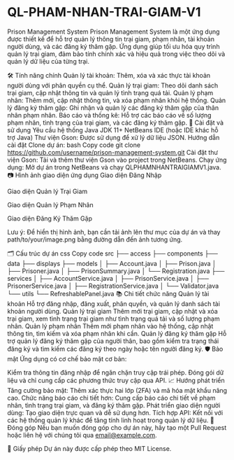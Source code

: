 # QL-PHAM-NHAN-TRAI-GIAM-V1

Prison Management System
Prison Management System là một ứng dụng được thiết kế để hỗ trợ quản lý thông tin trại giam, phạm nhân, tài khoản người dùng, và các đăng ký thăm gặp. Ứng dụng giúp tối ưu hóa quy trình quản lý trại giam, đảm bảo tính chính xác và hiệu quả trong việc theo dõi và quản lý dữ liệu của từng trại.

🛠️ Tính năng chính
Quản lý tài khoản: Thêm, xóa và xác thực tài khoản người dùng với phân quyền cụ thể.
Quản lý trại giam: Theo dõi danh sách trại giam, cập nhật thông tin và quản lý tình trạng quá tải.
Quản lý phạm nhân: Thêm mới, cập nhật thông tin, và xóa phạm nhân khỏi hệ thống.
Quản lý đăng ký thăm gặp: Ghi nhận và quản lý các đăng ký thăm gặp của thân nhân phạm nhân.
Báo cáo và thống kê: Hỗ trợ các báo cáo về số lượng phạm nhân, tình trạng của trại giam, và các đăng ký thăm gặp.
🚀 Cài đặt và sử dụng
Yêu cầu hệ thống
Java JDK 11+
NetBeans IDE (hoặc IDE khác hỗ trợ Java)
Thư viện Gson: Được sử dụng để xử lý dữ liệu JSON.
Hướng dẫn cài đặt
Clone dự án:
bash
Copy code
git clone https://github.com/username/prison-management-system.git
Cài đặt thư viện Gson:
Tải và thêm thư viện Gson vào project trong NetBeans.
Chạy ứng dụng:
Mở dự án trong NetBeans và chạy QLPHAMNHANTRAIGIAMV1.java.
📷 Hình ảnh giao diện ứng dụng
Giao diện Đăng Nhập

Giao diện Quản lý Trại Giam

Giao diện Quản lý Phạm Nhân

Giao diện Đăng Ký Thăm Gặp

Lưu ý: Để hiển thị hình ảnh, bạn cần tải ảnh lên thư mục của dự án và thay path/to/your/image.png bằng đường dẫn đến ảnh tương ứng.

🗂️ Cấu trúc dự án
css
Copy code
src
├── access
├── components
├── data
├── displays
├── models
│ ├── Account.java
│ ├── Prison.java
│ ├── Prisoner.java
│ ├── PrisonSummary.java
│ └── Registration.java
├── services
│ ├── AccountService.java
│ ├── PrisonService.java
│ ├── PrisonerService.java
│ ├── RegistrationService.java
│ └── Validator.java
└── utils
└── RefreshablePanel.java
📚 Chi tiết chức năng
Quản lý tài khoản
Hỗ trợ đăng nhập, đăng xuất, phân quyền, và quản lý danh sách tài khoản người dùng.
Quản lý trại giam
Thêm mới trại giam, cập nhật và xóa trại giam, xem tình trạng trại giam như tình trạng quá tải và số lượng phạm nhân.
Quản lý phạm nhân
Thêm mới phạm nhân vào hệ thống, cập nhật thông tin, tìm kiếm và xóa phạm nhân khi cần.
Quản lý đăng ký thăm gặp
Hỗ trợ quản lý đăng ký thăm gặp của người thân, bao gồm kiểm tra trạng thái đăng ký và tìm kiếm các đăng ký theo ngày hoặc tên người đăng ký.
🛡️ Bảo mật
Ứng dụng có cơ chế bảo mật cơ bản:

Kiểm tra thông tin đăng nhập để ngăn chặn truy cập trái phép.
Đóng gói dữ liệu và chỉ cung cấp các phương thức truy cập qua API.
📈 Hướng phát triển
Tăng cường bảo mật: Thêm xác thực hai lớp (2FA) và mã hóa mật khẩu nâng cao.
Chức năng báo cáo chi tiết hơn: Cung cấp báo cáo chi tiết về phạm nhân, tình trạng trại giam, và đăng ký thăm gặp.
Phát triển giao diện người dùng: Tạo giao diện trực quan và dễ sử dụng hơn.
Tích hợp API: Kết nối với các hệ thống quản lý khác để tăng tính linh hoạt trong quản lý dữ liệu.
📝 Đóng góp
Nếu bạn muốn đóng góp cho dự án này, hãy tạo một Pull Request hoặc liên hệ với chúng tôi qua email@example.com.

📄 Giấy phép
Dự án này được cấp phép theo MIT License.
